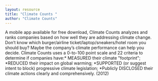 ```yaml
---
layout: resource
title: "Climate Counts "
author: "Climate Counts"
---
```


A mobile app available for free download, Climate Counts analyzes and ranks companies based on how well they are addressing climate change. Don’t know which burger/airline ticket/laptop/sneakers/hotel room you should buy? Maybe the company’s climate performance can help you decide. Climate Counts uses a 0-to-100 point scale and 22 criteria to determine if companies have:* MEASURED their climate "footprint"; *REDUCED their impact on global warming; *SUPPORTED (or suggest intent to block) progressive climate legislation; *Publicly DISCLOSED their climate actions clearly and comprehensively. (2012)
